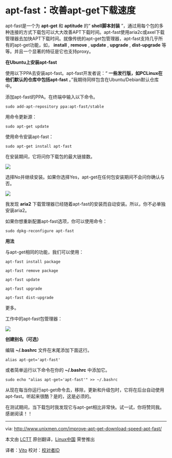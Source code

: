 apt-fast：改善apt-get下载速度
===


apt-fast是一个为 **apt-get** 和 **aptitude** 的“ **shell脚本封装** ”，通过用每个包的多种连接的方式下载包可以大大改善APT下载时间。apt-fast使用aria2c或axel下载管理器去加快APT下载时间。就像传统的apt-get包管理器，apt-fast支持几乎所有的apt-get功能，如， **install** , **remove** , **update** , **upgrade** , **dist-upgrade** 等等。并且一个显著的特征是它也支持proxy。

**在Ubuntu上安装apt-fast**

使用以下PPA去安装apt-fast。apt-fast开发者说：“ **一些发行版，如PCLinux在他们默认的仓库中包括apt-fast** 。”我期待同样包含在Ubuntu/Debian默认仓库中。

添加apt-fast的PPA。在终端中输入以下命令。

	sudo add-apt-repository ppa:apt-fast/stable

用命令更新源：

	sudo apt-get update

使用命令安装apt-fast：

	sudo apt-get install apt-fast

在安装期间，它将问你下载包的最大链接数。

![](https://github-camo.global.ssl.fastly.net/d9cba93cec82d5f2e442cb462f441df68cca57fb/687474703a2f2f3138303031363938382e722e63646e37372e6e65742f77702d636f6e74656e742f75706c6f6164732f323031332f31302f736b40736b2d5f3030332e706e67 )

选择No并继续安装。如果你选择Yes，apt-get在任何包安装期间不会问你确认与否。

![](https://github-camo.global.ssl.fastly.net/eae85edd1b18a837ab1603ff06b04011f8cd9ff3/687474703a2f2f3138303031363938382e722e63646e37372e6e65742f77702d636f6e74656e742f75706c6f6164732f323031332f31302f736b40736b2d5f303034312e706e67)

我发现 **aria2** 下载管理器已经随着apt-fast的安装而自动安装。所以，你不必单独安装aria2。

如果你想重新配置apt-fast选项，你可以使用命令：

	sudo dpkg-reconfigure apt-fast
    
**用法**

与apt-get相同的功能，我们可以使用：

    apt-fast install package
    
    apt-fast remove package
    
    apt-fast update
    
    apt-fast upgrade
    
    apt-fast dist-upgrade
    
更多。

工作中的apt-fast包管理器：

![](https://github-camo.global.ssl.fastly.net/45749e25eaaa3663ab07cca0bcbbc22c79885381/687474703a2f2f3138303031363938382e722e63646e37372e6e65742f77702d636f6e74656e742f75706c6f6164732f323031332f31302f736b40736b2d5f303035312e706e67)

**创建别名（可选）**

编辑 **~/.bashrc** 文件在末尾添加下面这行。

    alias apt-get='apt-fast'
    
或者简单运行以下命令在你的 **~/.bashrc** 中添加它。

    sudo echo "alias apt-get='apt-fast'" >> ~/.bashrc
    
从现在每当你运行apt-get命令去，移除，更新和升级包时，它将在后台自动使用apt-fast。听起来很酷？是的，这是必须的。

在测试期间，当下载包时我发现它与apt-get相比非常快。试一试，你将赞同我。感谢阅读！！

-------

via: http://www.unixmen.com/improve-apt-get-download-speed-apt-fast/

本文由 [LCTT](https://github.com/LCTT/TranslateProject) 原创翻译，[Linux中国](http://linux.cn/) 荣誉推出

译者：[Vito](https://github.com/Vito) 校对：[校对者ID](https://github.com/校对者ID)

[1]:https://github.com/ilikenwf/apt-fast
